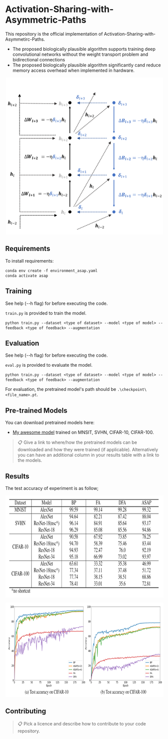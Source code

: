 # Activation-Sharing-with-Asymmetric-Paths

This repository is the official implementation of Activation-Sharing-with-Asymmetirc-Paths. 

+ The proposed biologically plausible algorithm supports training deep convolutional networks without the weight transport problem and bidirectional connections
+ The proposed biologically plausible algorithm significantly cand reduce memory access overhead when implemented in hardware.

<p align="center"><img src="./Fig/ASAP.png"  width="500" height="500">

## Requirements

To install requirements:

```setup
conda env create -f environment_asap.yaml
conda activate asap
```

## Training

See help (--h flag) for before executing the code.

`train.py` is provided to train the model.
  
```train
python train.py --dataset <type of dataset> --model <type of model> --feedback <type of feedback> --augmentation
```

## Evaluation

See help (--h flag) for before executing the code.

`eval.py` is provided to evaluate the model.

```eval
python train.py --dataset <type of dataset> --model <type of model> --feedback <type of feedback> --augmentation
```
For evaluation, the pretrained model's path should be `.\checkpoint\<file_name>.pt`.

## Pre-trained Models

You can download pretrained models here:

- [My awesome model](https://drive.google.com/mymodel.pth) trained on MNSIT, SVHN, CIFAR-10, CIFAR-100. 

>📋  Give a link to where/how the pretrained models can be downloaded and how they were trained (if applicable).  Alternatively you can have an additional column in your results table with a link to the models.

## Results

The test accuracy of experiment is as follow;
  
<p align="center"><img src="./Fig/table of result.PNG"  width="750" height="325">
  
<p align="center"><img src="./Fig/graph of result.PNG"  width="750" height="300">

## Contributing

>📋  Pick a licence and describe how to contribute to your code repository. 
